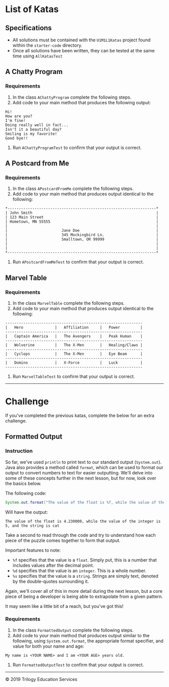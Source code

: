 # List of Katas

## Specifications

- All solutions must be contained with the `U1M1L1Katas` project found within the `starter-code` directory.
- Once all solutions have been written, they can be tested at the same time using `AllKatasTest`

## A Chatty Program
### Requirements
1. In the class `AChattyProgram` complete the following steps.
1. Add code to your main method that produces the following output:
```
Hi!
How are you?
I'm fine!
Doing really well in fact...
Isn't it a beautiful day?
Smiling is my favorite!
Good bye!!
```
1. Run `AChattyProgramTest` to confirm that your output is correct.

## A Postcard from Me
### Requirements
1. In the class `APostcardFromMe` complete the following steps.
1. Add code to your main method that produces output identical to the following:
```
*------------------------------------------------------------------*
| John Smith                                                       |
| 123 Main Street                                                  |
| Hometown, MN 55555                                               |
|                                                                  |
|                        Jane Doe                                  |
|                        345 Mockingbird Ln.                       |
|                        Smalltown, OR 99999                       |
|                                                                  |
|                                                                  |
*------------------------------------------------------------------*
```
1. Run `APostcardFromMeTest` to confirm that your output is correct.

## Marvel Table
### Requirements
1. In the class `MarvelTable` complete the following steps.
1. Add code to your main method that produces output identical to the following:
```
-------------------------------------------------------------
|   Hero              |   Affiliation     |   Power         |
-------------------------------------------------------------
|   Captain America   |   The Avengers    |   Peak Human    |
-------------------------------------------------------------
|   Wolverine         |   The X-Men       |   Healing/Claws |
-------------------------------------------------------------
|   Cyclops           |   The X-Men       |   Eye Beam      |
-------------------------------------------------------------
|   Domino            |   X-Force         |   Luck          |
-------------------------------------------------------------
```
1. Run `MarvelTableTest` to confirm that your output is correct.

---

# Challenge

If you've completed the previous katas, complete the below for an extra challenge.

## Formatted Output

### Instruction

So far, we've used `println` to print text to our standard output (`System.out`). Java also provides a method called `format`, which can be used to format our output to convert numbers to text for easier outputting. We'll delve into some of these concepts further in the next lesson, but for now, look over the basics below.

The following code:

```java
System.out.format("The value of the float is %f, while the value of the integer is %d, and the string is %s", 4.23, 5, "cat"); 
```

Will have the output:

```
The value of the float is 4.230000, while the value of the integer is 5, and the string is cat
```

Take a second to read through the code and try to understand how each piece of the puzzle comes together to form that output.

Important features to note:

* `%f` specifies that the value is a `float`. Simply put, this is a number that includes values after the decimal point.
* `%d` specifies that the value is an `integer`. This is a whole number.
* `%s` specifies that the value is a `string`. Strings are simply text, denoted by the double-quotes surrounding it.

Again, we'll cover all of this in more detail during the next lesson, but a core piece of being a developer is being able to extrapolate from a given pattern. 

It may seem like a little bit of a reach, but you've got this!

### Requirements

1. In the class  `FormattedOutput` complete the following steps.
1. Add code to your main method that produces output similar to the following, using `System.out.format`, the appropriate format specifier, and value for both your name and age:
```
My name is <YOUR NAME> and I am <YOUR AGE> years old.
```
1. Run `FormattedOutputTest` to confirm that your output is correct.

---
© 2019 Trilogy Education Services